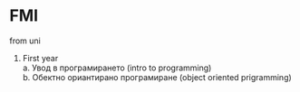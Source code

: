 # FMI
from uni

1. First year  
  a. Увод в програмирането (intro to programming)  
  b. Обектно ориантирано програмиране (object oriented prigramming)  
